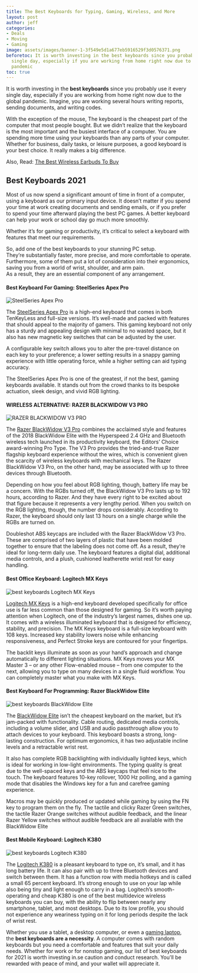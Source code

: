 ```yaml
---
title: The Best Keyboards for Typing, Gaming, Wireless, and More
layout: post
author: jeff
categories:
- Deals
- Moving
- Gaming
image: assets/images/banner-1-3f549e5d1a677eb5916529f3d0576371.png
beforetoc: It is worth investing in the best keyboards since you probably use it every
  single day, especially if you are working from home right now due to the global
  pandemic
toc: true
---
```


It is worth investing in the **best keyboards** since you probably use it every single day, especially if you are working from home right now due to the global pandemic. Imagine, you are working several hours writing reports, sending documents, and writing codes.

With the exception of the mouse, The keyboard is the cheapest part of the computer that most people bought. But we didn’t realize that the keyboard is the most important and the busiest interface of a computer. You are spending more time using your keyboards than any parts of your computer. Whether for business, daily tasks, or leisure purposes, a good keyboard is your best choice. It really makes a big difference.

Also, Read: [The Best Wireless Earbuds To Buy](https://buytionary.com/best-wireless-earbuds-you-can-buy/)

Best Keyboards 2021
-------------------

Most of us now spend a significant amount of time in front of a computer, using a keyboard as our primary input device. It doesn’t matter if you spend your time at work creating documents and sending emails, or if you prefer to spend your time afterward playing the best PC games. A better keyboard can help your work or school day go much more smoothly.

Whether it’s for gaming or productivity, it’s critical to select a keyboard with features that meet our requirements.

So, add one of the best keyboards to your stunning PC setup.  
They’re substantially faster, more precise, and more comfortable to operate. Furthermore, some of them put a lot of consideration into their ergonomics, saving you from a world of wrist, shoulder, and arm pain.  
As a result, they are an essential component of any arrangement.

#### Best Keyboard For Gaming: SteelSeries Apex Pro

![SteelSeries Apex Pro](https://cdn.shortpixel.ai/client/q_glossy,ret_img,w_-112,h_-75/https://buytionary.com/wp-content/uploads/2021/06/SteelSeries-Apex-Pro.png)

The [SteelSeries Apex Pro](https://steelseries.com/gaming-keyboards/apex-pro) is a high-end keyboard that comes in both TenKeyLess and full-size versions. It’s well-made and packed with features that should appeal to the majority of gamers. This gaming keyboard not only has a sturdy and appealing design with minimal to no wasted space, but it also has new magnetic key switches that can be adjusted by the user.

A configurable key switch allows you to alter the pre-travel distance on each key to your preference; a lower setting results in a snappy gaming experience with little operating force, while a higher setting can aid typing accuracy.

The SteelSeries Apex Pro is one of the greatest, if not the best, gaming keyboards available. It stands out from the crowd thanks to its bespoke actuation, sleek design, and vivid RGB lighting.

#### WIRELESS ALTERNATIVE: RAZER BLACKWIDOW V3 PRO

![RAZER BLACKWIDOW V3 PRO](https://cdn.shortpixel.ai/client/q_glossy,ret_img,w_400,h_227/https://buytionary.com/wp-content/uploads/2021/06/RAZER-BLACKWIDOW-V3-PRO-1.png)

The [Razer BlackWidow V3 Pro](https://www.razer.com/gaming-keyboards/razer-blackwidow-v3-pro) combines the acclaimed style and features of the 2018 BlackWidow Elite with the Hyperspeed 2.4 GHz and Bluetooth wireless tech launched in its productivity keyboard, the Editors’ Choice award-winning Pro Type. The V3 Pro provides the tried-and-true Razer flagship keyboard experience without the wires, which is convenient given the scarcity of wireless keyboards with mechanical keys. The Razer BlackWidow V3 Pro, on the other hand, may be associated with up to three devices through Bluetooth.

Depending on how you feel about RGB lighting, though, battery life may be a concern. With the RGBs turned off, the BlackWidow V3 Pro lasts up to 192 hours, according to Razer. And they have every right to be excited about that figure because it represents a very lengthy period. When you switch on the RGB lighting, though, the number drops considerably. According to Razer, the keyboard should only last 13 hours on a single charge while the RGBs are turned on.

Doubleshot ABS keycaps are included with the Razer BlackWidow V3 Pro. These are comprised of two layers of plastic that have been molded together to ensure that the labeling does not come off. As a result, they’re ideal for long-term daily use. The keyboard features a digital dial, additional media controls, and a plush, cushioned leatherette wrist rest for easy handling.

#### Best Office Keyboard: Logitech MX Keys

![best keyboards Logitech MX Keys](https://cdn.shortpixel.ai/client/q_glossy,ret_img,w_875,h_243/https://buytionary.com/wp-content/uploads/2020/08/Logitech-MX-Keys.png)

[Logitech MX Keys](https://www.logitech.com/en-ph/products/keyboards/mx-keys-wireless-keyboard.html) is a high-end keyboard developed specifically for office use is far less common than those designed for gaming. So it’s worth paying attention when Logitech, one of the industry’s largest names, dishes one up.  
It comes with a wireless illuminated keyboard that is designed for efficiency, stability, and precision. The MX Keys keyboard is a full-size keyboard with 108 keys. Increased key stability lowers noise while enhancing responsiveness, and Perfect Stroke keys are contoured for your fingertips.

The backlit keys illuminate as soon as your hand’s approach and change automatically to different lighting situations. MX Keys moves your MX Master 3 – or any other Flow-enabled mouse – from one computer to the next, allowing you to type on many devices in a single fluid workflow. You can completely master what you make with MX Keys.

#### Best Keyboard For Programming: Razer BlackWidow Elite

![best keyboards BlackWidow Elite](https://cdn.shortpixel.ai/client/q_glossy,ret_img,w_425,h_291/https://buytionary.com/wp-content/uploads/2021/06/BlackWidow-Elite.png)

The [BlackWidow Elite](https://www.razer.com/hk-en/gaming-keyboards/razer-blackwidow-elite/RZ03-02622000-R3M1) isn’t the cheapest keyboard on the market, but it’s jam-packed with functionality. Cable routing, dedicated media controls, including a volume slider, and USB and audio passthrough allow you to attach devices to your keyboard. This keyboard boasts a strong, long-lasting construction. For optimum ergonomics, it has two adjustable incline levels and a retractable wrist rest.

It also has complete RGB backlighting with individually lighted keys, which is ideal for working in low-light environments. The typing quality is great due to the well-spaced keys and the ABS keycaps that feel nice to the touch. The keyboard features 10-key rollover, 1000 Hz polling, and a gaming mode that disables the Windows key for a fun and carefree gaming experience.

Macros may be quickly produced or updated while gaming by using the FN key to program them on the fly. The tactile and clicky Razer Green switches, the tactile Razer Orange switches without audible feedback, and the linear Razer Yellow switches without audible feedback are all available with the BlackWidow Elite

#### Best Mobile Keyboard: Logitech K380

![best keyboards Logitech K380](https://cdn.shortpixel.ai/client/q_glossy,ret_img,w_693,h_311/https://buytionary.com/wp-content/uploads/2020/08/Logitech-K380.jpg)

The [Logitech K380](https://www.logitech.com/en-ph/products/keyboards/k380-multi-device.html) is a pleasant keyboard to type on, it’s small, and it has long battery life. It can also pair with up to three Bluetooth devices and switch between them. It has a function row with media hotkeys and is called a small 65 percent keyboard. It’s strong enough to use on your lap while also being tiny and light enough to carry in a bag. Logitech’s smooth-operating and cheap K380 is one of the best multidevice wireless keyboards you can buy, with the ability to flip between nearly any smartphone, tablet, and most desktops. Due to its low profile, you should not experience any weariness typing on it for long periods despite the lack of wrist rest.

Whether you use a tablet, a desktop computer, or even a [gaming laptop](https://buytionary.com/gaming-laptop/), the **best keyboards are a necessity**. A computer comes with random keyboards but you need a comfortable and features that suit your daily needs. Whether for work or for nonstop gaming, our list of best keyboards for 2021 is worth investing in.se caution and conduct research. You'll be rewarded with peace of mind, and your wallet will appreciate it.
